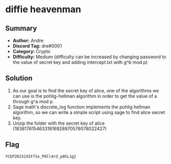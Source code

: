 diffie heavenman
===

## Summary
* **Author:** Andre
* **Discord Tag:** dre#0001
* **Category:** Crypto
* **Difficulty:** Medium (difficulty can be increased by changing password to the value of secret key and adding intercept.txt with g^b mod p)

## Solution
1. As our goal is to find the secret key of alice, one of the algorithms we can use is the pohlig-hellman algorithm in order to get the value of a through g^a mod p.
2. Sage math's discrete_log function implements the pohlig hellman algorithm, so we can write a simple script using sage to find alice secret key.
3. Unzip the folder with the secret key of alice (18381761546331816928970576078022427)

## Flag
```
YCEP2023{d1Ff1e_P0ll4rd_p0hL1g}
```